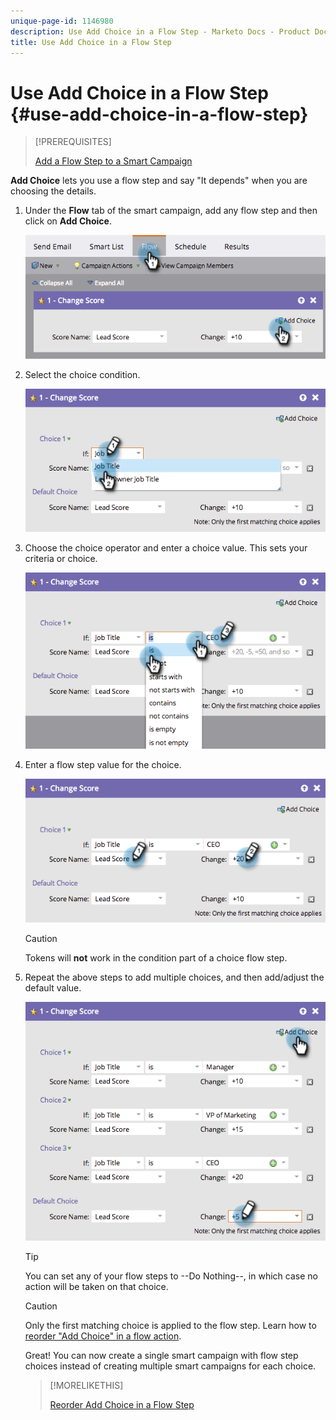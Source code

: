 ```yaml
---
unique-page-id: 1146980
description: Use Add Choice in a Flow Step - Marketo Docs - Product Documentation
title: Use Add Choice in a Flow Step
---
```


# Use Add Choice in a Flow Step {#use-add-choice-in-a-flow-step}

>[!PREREQUISITES]
>
>[Add a Flow Step to a Smart Campaign](/help/marketo/product-docs/core-marketo-concepts/smart-campaigns/flow-actions/add-a-flow-step-to-a-smart-campaign.md)

**Add Choice** lets you use a flow step and say "It depends" when you are choosing the details.

1. Under the **Flow** tab of the smart campaign, add any flow step and then click on **Add Choice**.

   ![](assets/image2014-9-22-11-3a58-3a20.png)

1. Select the choice condition.

   ![](assets/image2014-9-22-11-3a58-3a50.png)

1. Choose the choice operator and enter a choice value. This sets your criteria or choice.

   ![](assets/image2014-9-22-11-3a58-3a54.png)

1. Enter a flow step value for the choice.

   ![](assets/image2014-9-22-11-3a58-3a57.png)

   >[!CAUTION]
   >
   >Tokens will **not** work in the condition part of a choice flow step.

1. Repeat the above steps to add multiple choices, and then add/adjust the default value.

   ![](assets/image2014-9-22-11-3a58-3a59.png)

   >[!TIP]
   >
   >You can set any of your flow steps to --Do Nothing--, in which case no action will be taken on that choice.

   >[!CAUTION]
   >
   >Only the first matching choice is applied to the flow step. Learn how to  [reorder "Add Choice" in a flow action](/help/marketo/product-docs/core-marketo-concepts/smart-campaigns/flow-actions/reorder-add-choice-in-a-flow-step.md).

   Great! You can now create a single smart campaign with flow step choices instead of creating multiple smart campaigns for each choice.

   >[!MORELIKETHIS]
   >
   >[Reorder Add Choice in a Flow Step](/help/marketo/product-docs/core-marketo-concepts/smart-campaigns/flow-actions/reorder-add-choice-in-a-flow-step.md)

